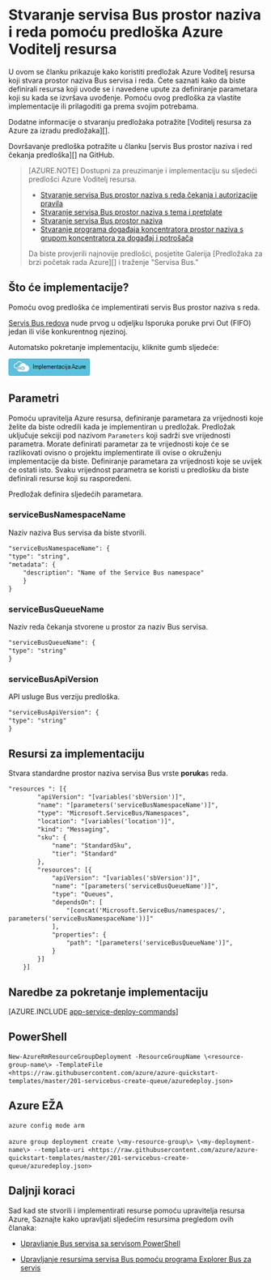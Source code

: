 <properties
    pageTitle="Stvaranje servisa Bus prostor naziva s reda čekanja pomoću predloška Azure Voditelj resursa | Microsoft Azure"
    description="Stvaranje servisa Bus prostor naziva i reda pomoću predloška Azure Voditelj resursa"
    services="service-bus"
    documentationCenter=".net"
    authors="sethmanheim"
    manager="timlt"
    editor=""/>

<tags
    ms.service="service-bus"
    ms.devlang="tbd"
    ms.topic="article"
    ms.tgt_pltfrm="dotnet"
    ms.workload="na"
    ms.date="10/14/2016"
    ms.author="sethm;shvija"/>

# <a name="create-a-service-bus-namespace-and-a-queue-using-an-azure-resource-manager-template"></a>Stvaranje servisa Bus prostor naziva i reda pomoću predloška Azure Voditelj resursa

U ovom se članku prikazuje kako koristiti predložak Azure Voditelj resursa koji stvara prostor naziva Bus servisa i reda. Ćete saznati kako da biste definirali resursa koji uvode se i navedene upute za definiranje parametara koji su kada se izvršava uvođenje. Pomoću ovog predloška za vlastite implementacije ili prilagoditi ga prema svojim potrebama.

Dodatne informacije o stvaranju predložaka potražite [Voditelj resursa za Azure za izradu predložaka][].

Dovršavanje predloška potražite u članku [servis Bus prostor naziva i red čekanja predloška][] na GitHub.

>[AZURE.NOTE] Dostupni za preuzimanje i implementaciju su sljedeći predlošci Azure Voditelj resursa.
>
>-    [Stvaranje servisa Bus prostor naziva s reda čekanja i autorizacije pravila](service-bus-resource-manager-namespace-auth-rule.md)
>-    [Stvaranje servisa Bus prostor naziva s tema i pretplate](service-bus-resource-manager-namespace-topic.md)
>-    [Stvaranje servisa Bus prostor naziva](service-bus-resource-manager-namespace.md)
>-    [Stvaranje programa događaja koncentratora prostor naziva s grupom koncentratora za događaj i potrošača](../event-hubs/event-hubs-resource-manager-namespace-event-hub.md)
>
>Da biste provjerili najnovije predlošci, posjetite Galerija [Predložaka za brzi početak rada Azure][] i traženje "Servisa Bus."

## <a name="what-will-you-deploy"></a>Što će implementacije?

Pomoću ovog predloška će implementirati servis Bus prostor naziva s reda.

[Servis Bus redova](service-bus-queues-topics-subscriptions.md#queues) nude prvog u odjeljku Isporuka poruke prvi Out (FIFO) jedan ili više konkurentnog njezinoj.

Automatsko pokretanje implementaciju, kliknite gumb sljedeće:

[![Implementacija Azure](./media/service-bus-resource-manager-namespace-queue/deploybutton.png)](https://portal.azure.com/#create/Microsoft.Template/uri/https%3A%2F%2Fraw.githubusercontent.com%2FAzure%2Fazure-quickstart-templates%2Fmaster%2F201-servicebus-create-queue%2Fazuredeploy.json)

## <a name="parameters"></a>Parametri

Pomoću upravitelja Azure resursa, definiranje parametara za vrijednosti koje želite da biste odredili kada je implementiran u predložak. Predložak uključuje sekciji pod nazivom `Parameters` koji sadrži sve vrijednosti parametra. Morate definirati parametar za te vrijednosti koje će se razlikovati ovisno o projektu implementirate ili ovise o okruženju implementacije da biste. Definiranje parametara za vrijednosti koje se uvijek će ostati isto. Svaku vrijednost parametra se koristi u predlošku da biste definirali resurse koji su raspoređeni.

Predložak definira sljedećih parametara.

### <a name="servicebusnamespacename"></a>serviceBusNamespaceName

Naziv naziva Bus servisa da biste stvorili.

```
"serviceBusNamespaceName": {
"type": "string",
"metadata": { 
    "description": "Name of the Service Bus namespace" 
    }
}
```

### <a name="servicebusqueuename"></a>serviceBusQueueName

Naziv reda čekanja stvorene u prostor za naziv Bus servisa.

```
"serviceBusQueueName": {
"type": "string"
}
```

### <a name="servicebusapiversion"></a>serviceBusApiVersion

API usluge Bus verziju predloška.

```
"serviceBusApiVersion": {
"type": "string"
}
```

## <a name="resources-to-deploy"></a>Resursi za implementaciju

Stvara standardne prostor naziva servisa Bus vrste **poruka**s reda.

```
"resources ": [{
        "apiVersion": "[variables('sbVersion')]",
        "name": "[parameters('serviceBusNamespaceName')]",
        "type": "Microsoft.ServiceBus/Namespaces",
        "location": "[variables('location')]",
        "kind": "Messaging",
        "sku": {
            "name": "StandardSku",
            "tier": "Standard"
        },
        "resources": [{
            "apiVersion": "[variables('sbVersion')]",
            "name": "[parameters('serviceBusQueueName')]",
            "type": "Queues",
            "dependsOn": [
                "[concat('Microsoft.ServiceBus/namespaces/', parameters('serviceBusNamespaceName'))]"
            ],
            "properties": {
                "path": "[parameters('serviceBusQueueName')]",
            }
        }]
    }]
```

## <a name="commands-to-run-deployment"></a>Naredbe za pokretanje implementaciju

[AZURE.INCLUDE [app-service-deploy-commands](../../includes/app-service-deploy-commands.md)]

## <a name="powershell"></a>PowerShell

```
New-AzureRmResourceGroupDeployment -ResourceGroupName \<resource-group-name\> -TemplateFile <https://raw.githubusercontent.com/azure/azure-quickstart-templates/master/201-servicebus-create-queue/azuredeploy.json>
```

## <a name="azure-cli"></a>Azure EŽA

```
azure config mode arm

azure group deployment create \<my-resource-group\> \<my-deployment-name\> --template-uri <https://raw.githubusercontent.com/azure/azure-quickstart-templates/master/201-servicebus-create-queue/azuredeploy.json>
```

## <a name="next-steps"></a>Daljnji koraci

Sad kad ste stvorili i implementirati resurse pomoću upravitelja resursa Azure, Saznajte kako upravljati sljedećim resursima pregledom ovih članaka:

- [Upravljanje Bus servisa sa servisom PowerShell](service-bus-powershell-how-to-provision.md)
- [Upravljanje resursima servisa Bus pomoću programa Explorer Bus za servis](https://code.msdn.microsoft.com/Service-Bus-Explorer-f2abca5a)


  [Voditelj resursa Azure omogućeno]: ../resource-group-authoring-templates.md
  [Prostor naziva i red čekanja predložak Bus servisa]: https://github.com/Azure/azure-quickstart-templates/blob/master/201-servicebus-create-queue/
  [Predlošci Azure brzi početak rada]: https://azure.microsoft.com/documentation/templates/?term=service+bus
  [Learn more about Service Bus queues]: service-bus-queues-topics-subscriptions.md
  [Using Azure PowerShell with Azure Resource Manager]: ../powershell-azure-resource-manager.md
  [Using the Azure CLI for Mac, Linux, and Windows with Azure Resource Management]: ../xplat-cli-azure-resource-manager.md
